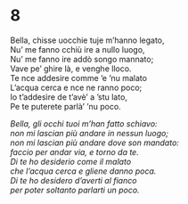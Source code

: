 # 8  
  
Bella, chisse uocchie tuje m’hanno legato,  
Nu’ me fanno cchiù ire a nullo luogo,  
Nu’ me fanno ire addò songo mannato;  
Vave pe’ ghire là, e venghe lloco.  
Te nce addesire comme ’e ’nu malato  
L’acqua cerca e nce ne ranno poco;  
Io t’addesìre de t’avè’ a ’stu lato,  
Pe te puterete parlà’ ’nu poco.

*Bella, gli occhi tuoi m’han fatto schiavo:  
non mi lascian più andare in nessun luogo;  
non mi lascian più andare dove son mandato:  
faccio per andar via, e torno da te.  
Di te ho desiderio come il malato  
che l’acqua cerca e gliene danno poca.  
Di te ho desidero d’averti al fianco  
per poter soltanto parlarti un poco.*


